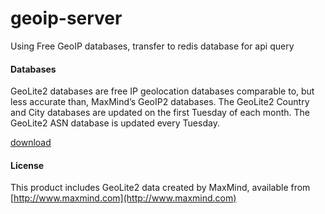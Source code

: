 # geoip-server
Using Free GeoIP databases, transfer to redis database for api query



#### Databases

GeoLite2 databases are free IP geolocation databases comparable to, but less accurate than, MaxMind’s GeoIP2 databases. The GeoLite2 Country and City databases are updated on the first Tuesday of each month. The GeoLite2 ASN database is updated every Tuesday.

[download](https://dev.maxmind.com/geoip/geoip2/geolite2/)

#### License
This product includes GeoLite2 data created by MaxMind, available from [http://www.maxmind.com](http://www.maxmind.com)


